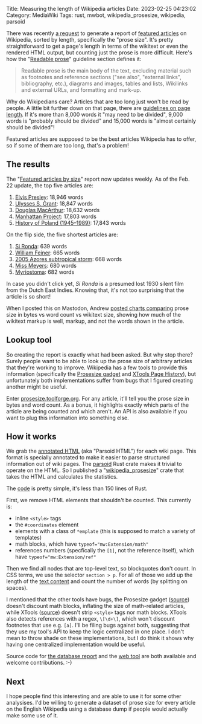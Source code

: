 Title: Measuring the length of Wikipedia articles
Date: 2023-02-25 04:23:02
Category: MediaWiki
Tags: rust, mwbot, wikipedia_prosesize, wikipedia, parsoid

There was recently [a request](https://en.wikipedia.org/w/index.php?title=Wikipedia_talk:Database_reports&oldid=1141414641#New_report_request:_FAs_by_length)
to generate a report of [featured articles](https://en.wikipedia.org/wiki/Wikipedia:Featured_articles) on Wikipedia, sorted by length, specifically the "prose size". It's pretty straightforward to get
a page's length in terms of the wikitext or even the rendered HTML output, but counting just the prose is more difficult. Here's how the "[Readable prose](https://en.wikipedia.org/wiki/Wikipedia:Article_size#Readable_prose)"
guideline section defines it:

<blockquote>
Readable prose is the main body of the text, excluding material such as footnotes and reference sections ("see also", "external links", bibliography, etc.), diagrams and images, tables and lists, Wikilinks and external URLs, and formatting and mark-up. 
</blockquote>

Why do Wikipedians care? Articles that are too long just won't be read by people. A little bit further down on that page, there are [guidelines on page length](https://en.wikipedia.org/wiki/Wikipedia:Article_size#A_rule_of_thumb).
If it's more than 8,000 words it "may need to be divided", 9,000 words is "probably should be divided" and 15,000 words is "almost certainly should be divided"!

Featured articles are supposed to be the best articles Wikipedia has to offer, so if some of them are too long, that's a problem!

## The results

The "[Featured articles by size](https://en.wikipedia.org/wiki/Wikipedia:Database_reports/Featured_articles_by_size)" report now updates weekly. As of the Feb. 22 update, the top five articles are:

1. [Elvis Presley](https://en.wikipedia.org/wiki/Elvis_Presley): 18,946 words
2. [Ulysses S. Grant](https://en.wikipedia.org/wiki/Ulysses_S._Grant): 18,847 words
3. [Douglas MacArthur](https://en.wikipedia.org/wiki/Douglas_MacArthur): 18,632 words
4. [Manhattan Project](https://en.wikipedia.org/wiki/Manhattan_Project): 17,803 words
5. [History of Poland (1945–1989)](https://en.wikipedia.org/wiki/History_of_Poland_(1945%E2%80%931989)): 17,843 words

On the flip side, the five shortest articles are:

1. [Si Ronda](https://en.wikipedia.org/wiki/Si_Ronda): 639 words
2. [William Feiner](https://en.wikipedia.org/wiki/William_Feiner): 665 words
3. [2005 Azores subtropical storm](https://en.wikipedia.org/wiki/2005_Azores_subtropical_storm): 668 words
4. [Miss Meyers](https://en.wikipedia.org/wiki/Miss_Meyers): 680 words
5. [Myriostoma](https://en.wikipedia.org/wiki/Myriostoma): 682 words

In case you didn't click yet, *Si Ronda* is a presumed lost 1930 silent film from the Dutch East Indies. Knowing that, it's not too surprising that the article is so short!

When I posted this on Mastodon, Andrew [posted charts comparing](https://mastodon.flooey.org/@generalising/109871137347419873) prose size in bytes vs word count vs wikitext size, showing how much of the wikitext markup is well, markup, and not the words
shown in the article.

## Lookup tool

So creating the report is exactly what had been asked. But why stop there? Surely people want to be able to look up the prose size of arbitrary articles that they're working to improve.
Wikipedia has a few tools to provide this information (specifically the [Prosesize gadget](https://en.wikipedia.org/wiki/Wikipedia:Prosesize) and [XTools Page History](https://xtools.wmflabs.org/articleinfo)), but unfortunately
both implementations suffer from bugs that I figured creating another might be useful.

Enter [prosesize.toolforge.org](https://prosesize.toolforge.org/). For any article, it'll tell you the prose size in bytes and word count. As a bonus, it highlights exactly which parts of the article are being counted and which
aren't. An API is also available if you want to plug this information into something else.

## How it works

We grab the [annotated HTML](https://www.mediawiki.org/wiki/Specs/HTML) (aka "Parsoid HTML") for each wiki page. This format is specially annotated to make it easier to parse structured information out of wiki pages.
The [parsoid](https://lib.rs/crates/parsoid) Rust crate makes it trivial to operate on the HTML. So I published a "[wikipedia_prosesize](https://lib.rs/crates/wikipedia_prosesize)"
crate that takes the HTML and calculates the statistics.

The [code](https://gitlab.wikimedia.org/repos/mwbot-rs/mwbot/-/blob/main/wikipedia_prosesize/src/lib.rs) is pretty simple, it's less than 150 lines of Rust.

First, we remove HTML elements that shouldn't be counted. This currently is:

* inline `<style>` tags
* the `#coordinates` element
* elements with a class of `*emplate` (this is supposed to match a variety of templates)
* math blocks, which have `typeof="mw:Extension/math"`
* references numbers (specfically the `[1]`, not the reference itself), which have `typeof="mw:Extension/ref"`

Then we find all nodes that are top-level text, so blockquotes don't count. In CSS terms, we use the selector `section > p`. For all of those we add up the length of the [text content](https://developer.mozilla.org/en-US/docs/Web/API/Node/textContent)
and count the number of words (by splitting on spaces).

I mentioned that the other tools have bugs, the Prosesize gadget ([source](https://en.wikipedia.org/wiki/MediaWiki:Gadget-Prosesize.js#L-68))
doesn't discount math blocks, inflating the size of math-related articles, while XTools ([source](https://github.com/x-tools/xtools/blob/f69d1a0ae7990d409c154a6c569b7f7376d7093e/src/Model/ArticleInfoApi.php#L160))
doesn't strip `<style>` tags nor math blocks. XTools also detects references with
a regex, `\[\d+\]`, which won't discount footnotes that use e.g. `[a]`. I'll be filing bugs against both, suggesting that they use my tool's API to keep the logic centralized in one place. I don't mean to throw shade on these
implementations, but I do think it shows why having one centralized implementation would be useful.

Source code for [the database report](https://github.com/mzmcbride/database-reports/blob/main/dbreps2/src/enwiki/featuredbysize.rs) and the [web tool](https://gitlab.wikimedia.org/toolforge-repos/prosesize/-/blob/main/src/main.rs)
are both available and welcome contributions. :-)

## Next

I hope people find this interesting and are able to use it for some other analysises. I'd be willing to generate a dataset of prose size for every article on the English Wikipedia using a database dump if people
would actually make some use of it.
